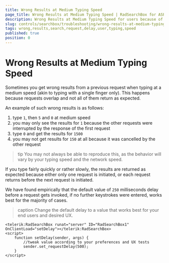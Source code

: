 ```yaml
---
title: Wrong Results at Medium Typing Speed
page_title: Wrong Results at Medium Typing Speed | RadSearchBox for ASP.NET AJAX Documentation
description: Wrong Results at Medium Typing Speed for users because of overlapping requests.
slug: controls/searchbox/troubleshooting/wrong-results-at-medium-typing-speed
tags: wrong,results,search,request,delay,user,typing,speed
published: true
position: 0
---
```


# Wrong Results at Medium Typing Speed


Sometimes you get wrong results from a previous request when typing at a medium speed (akin to typing with a single finger only). This happens because requests overlap and not all of them return as expected.

An example of such wrong results is as follows:

1. type `1`, then `5` and `0` at medium speed
1. you may only see the results for `1` because the other requests were interrupted by the response of the first request
1. type `0` and get the results for `1500`
1. you may not get results for `150` at all because it was cancelled by the other request

>tip You may not always be able to reproduce this, as the behavior will vary by your typing speed and the network speed.

If you type fairly quickly or rather slowly, the results are returned as expected because either only one request is initiated, or each request returns before the next request is initiated.

We have found empirically that the default value of `250` milliseconds delay before a request gets invoked, if no further keystrokes were entered, works best for the majority of cases.

>caption Change the default delay to a value that works best for your end users and desired UX.

````ASP.NET
<telerik:RadSearchBox runat="server" ID="RadSearchBox1" OnClientLoad="setDelay"></telerik:RadSearchBox>
<script>
	function setDelay(sender, args) {
		//tweak value according to your preferences and UX tests
		sender.set_requestDelay(500);
	}
</script>
````

